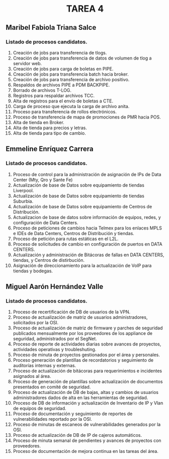 <div align="center">

# TAREA 4
</div>

## **Maribel Fabiola Triana Salce**
</div>

### Listado de procesos candidatos.

1. Creación de jobs para transferencia de tlogs.
2. Creación de jobs para transferencia de datos de volumen de tlog a servidor web.
3. Creación de jobs para carga de boletas en PIPE.
4. Creación de jobs para transferencia batch hacia broker.
5. Creación de jobs para transferencia de archivo positivo.
6. Respaldos de archivos PIPE a PDM BACKPIPE.
7. Borrado de archivos T-LOG.
8. Registros para respaldar archivos TCC.
9. Alta de registros para el envío de boletas a CTE.
10. Carga de proceso que ejecuta la carga de archivo anita.
11. Proceso para transferencia de rollos electrónicos.
12. Proceso de transferencia de mapa de promociones de PMR hacia POS.
13. Alta de tienda en Broker.
14. Alta de tienda para precios y letras.
15. Alta de tienda para tipo de cambio.

## **Emmeline Enríquez Carrera**
</div>

### Listado de procesos candidatos.

1. Proceso de control para la administración de asignación de IPs de Data Center (Mty, Qro y Sante Fe)
2. Actualización de base de Datos sobre equipamiento de tiendas Liverpool.
3. Actualización de base de Datos sobre equipamiento de tiendas Suburbia.
4. Actualización de base de Datos sobre equipamiento de Centros de Distribución.
5. Actualizacion de base de datos sobre información de equipos, redes, y configuración de Data Centers.
6. Proceso de peticiones de cambios hacia Telmex para los enlaces MPLS e IDEs de Data Centers, Centros de Distribución y tiendas.
7. Proceso de petición para rutas estáticas en el L2L.
8. Proceso de solicitudes de cambio en configuración de puertos en DATA CENTERS.
9. Actualización y administración de Bitácoras de fallas en DATA CENTERS, tiendas, y Centros de distirbución.
10. Asignación de direccionamiento para la actualización de VoIP para tiendas y bodegas.

## **Miguel Aarón Hernández Valle**
</div>

### Listado de procesos candidatos.

1.	Proceso de recertificación de DB de usuarios de la VPN.
2.	Proceso de actualización de matriz de usuarios administradores, solicitados por la OSI.
3.	Proceso de actualización de matriz de firmware y parches de seguridad publicados mensualmente por los proveedores de los appliance de seguridad, administrados por el SegNet.
4.	Proceso de reporte de actividades diarias sobre avances de proyectos, actividades operativas y troubleshuting.
5.	Proceso de minuta de proyectos gestionados por el área y personales.
6.	Proceso generación de plantillas de recordatorios y seguimiento de auditorías internas y externas.
7.	Proceso de actualización de bitácoras para requerimientos e incidentes asignados al área.
8.	Proceso de generación de plantillas sobre actualización de documentos presentados en comité de seguridad.
9.	Proceso de actualización de DB de bajas, altas y cambios de usuarios administradores dados de alta en las herramientas de seguridad.
10.	Proceso de DB de información y actualización de Inventario de IP y Vlan de equipos de seguridad.
11.	Proceso de documentación y seguimiento de  reportes de vulnerabilidades reportado por la OSI.
12.	Proceso  de minutas de escaneos de vulnerabilidades generados por la OSI.
13.	Proceso de actualización de DB de IP de cajeros automáticos.
14.	Proceso de minuta semanal de pendientes y avances de proyectos con proveedores.
15.	Proceso de documentación de mejora continua en las tareas del área.
